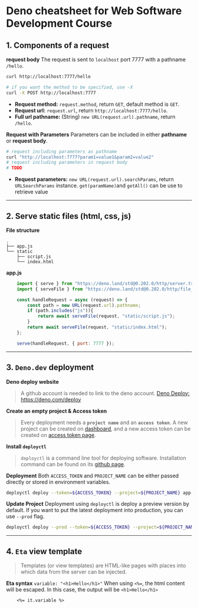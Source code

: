 # Deno cheatsheet for Web Software Development Course

## 1. Components of a request
**request body**
The request is sent to `localhost` port 7777 with a pathname `/hello`.
```bash
curl http://localhost:7777/hello
```
```bash
# if you want the method to be specified, use -X
curl -X POST http://localhost:7777
```
- **Request method:** `request.method`, return `GET`, default method is `GET`.
- **Request url:** `request.url`, return `http://localhost:7777/hello`.
- **Full url pathname:** (String) `new URL(request.url).pathname`, return `/hello`. 

**Request with Parameters**
Parameters can be included in either **pathname** or **request body**.

```bash
# request including parameters as pathname
curl "http://localhost:7777?param1=value1&param2=value2"
# request including parameters in request body
# TODO
```
- **Request parameters:** `new URL(request.url).searchParams`, return `URLSearchParams` instance. `get(paramName)`and `getAll()` can be use to retrieve value
---
## 2. Serve static files (html, css, js)
**File structure**
```tree
.
├── app.js
└── static
    ├── script.js
    └── index.html
```

**app.js**
```javascript
    import { serve } from "https://deno.land/std@0.202.0/http/server.ts";
    import { serveFile } from "https://deno.land/std@0.202.0/http/file_server.ts";

    const handleRequest = async (request) => {
        const path = new URL(request.url).pathname;
        if (path.includes("js")){
            return await serveFile(request, "static/script.js");
        }
        return await serveFile(request, "static/index.html");
    };

    serve(handleRequest, { port: 7777 });
```
---
## 3. `Deno.dev` deployment
**Deno deploy website**
> A github account is needed to link to the deno account.
> <a href="https://deno.com/deploy">Deno Deploy: https://deno.com/deploy</a>

**Create an empty project & Access token** 

> Every deployment needs a **`project name`** and an **`access token`**.
> A new project can be created on <a href="https://dash.deno.com/projects">dashboard</a>, and a new access token can be created on <a href="https://dash.deno.com/account#access-tokens">access token page</a>.

**Install `deployctl`**

> `deployctl` is a command line tool for deploying software.
> Installation command can be found on its <a href="https://github.com/denoland/deployctl">github page</a>.
> 
**Deployment**
Both `ACCESS_TOKEN` and `PROJECT_NAME` can be either passed directly or stored in environment variables.
```bash
deployctl deploy --token=${ACCESS_TOKEN} --project=${PROJECT_NAME} app-run.js
```
**Update Project**
Deployment using `deployctl` is deploy a preview version by default. If you want to put the latest deployment into production, you can use `--prod` flag.
```bash
deployctl deploy --prod --token=${ACCESS_TOKEN} --project=${PROJECT_NAME} app-run.js
```

---

## 4. `Eta` view template
> Templates (or view templates) are HTML-like pages with places into which data from the server can be injected.

**Eta syntax**
`variable: "<h1>Hello</h1>"` 
When using `<%=`, the html content will be escaped. In this case, the output will be `<h1>Hello</h1>`
```eta
    <%= it.variable %>
```

